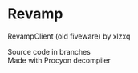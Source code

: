 # Revamp  
RevampClient (old fiveware) by xlzxq  

Source code in branches  
Made with Procyon decompiler  
